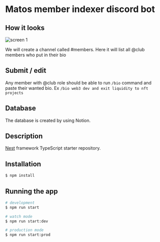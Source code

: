 # Matos member indexer discord bot

## How it looks
![screen 1](https://user-images.githubusercontent.com/7723195/185585860-64e4e87f-e3cf-433b-97dd-56735ce9a190.png)

We will create a channel called #members. Here it will list all @club members who put in their bio

## Submit / edit
Any member with @club role should be able to run `/bio` command and paste their wanted bio. Ex `/bio web3 dev and exit liquidity to nft projects`


## Database
The database is created by using Notion.

## Description

[Nest](https://github.com/nestjs/nest) framework TypeScript starter repository.

## Installation

```bash
$ npm install
```

## Running the app

```bash
# development
$ npm run start

# watch mode
$ npm run start:dev

# production mode
$ npm run start:prod
```